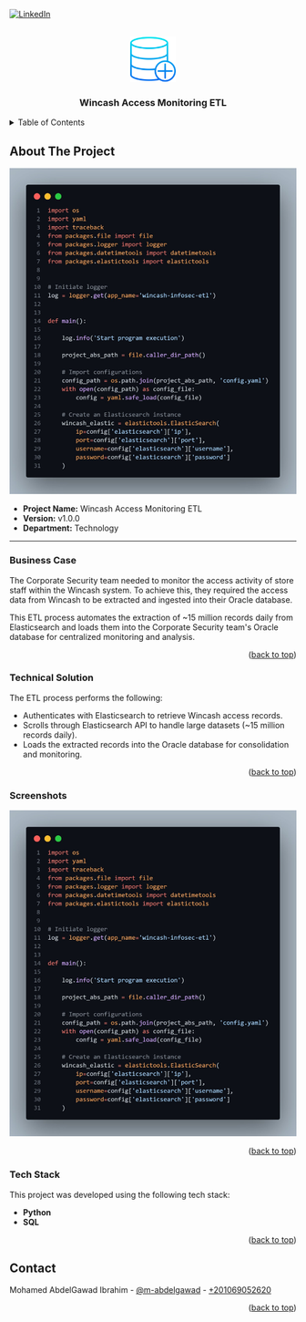 <a name="readme-top"></a>

[![LinkedIn][linkedin-shield]][linkedin-url]

<!-- PROJECT LOGO -->
<br />
<div align="center">
    <img src="images/logo.png" alt="Logo" width="80" height="80">
  <h3 align="center">Wincash Access Monitoring ETL</h3>
</div>

<!-- TABLE OF CONTENTS -->
<details>
  <summary>Table of Contents</summary>
  <ol>
    <li>
      <a href="#about-the-project">About The Project</a>
      <ul>
        <li><a href="#business-case">Business Case</a></li>
        <li><a href="#technical-solution">Technical Solution</a></li>
        <li><a href="#screenshots">Screenshots</a></li> <!-- Only if present -->
        <li><a href="#tech-stack">Tech Stack</a></li>
      </ul>
    </li>
    <li><a href="#contact">Contact</a></li>
  </ol>
</details>

<!-- ABOUT THE PROJECT -->
## About The Project

<img src="images/cover.jpg" alt="Cover Image">

* **Project Name:** Wincash Access Monitoring ETL  
* **Version:** v1.0.0  
* **Department:** Technology

---

### Business Case

The Corporate Security team needed to monitor the access activity of store staff within the Wincash system. To achieve this, they required the access data from Wincash to be extracted and ingested into their Oracle database. 

This ETL process automates the extraction of ~15 million records daily from Elasticsearch and loads them into the Corporate Security team's Oracle database for centralized monitoring and analysis.

<p align="right">(<a href="#readme-top">back to top</a>)</p>

### Technical Solution

The ETL process performs the following:
* Authenticates with Elasticsearch to retrieve Wincash access records.
* Scrolls through Elasticsearch API to handle large datasets (~15 million records daily).
* Loads the extracted records into the Oracle database for consolidation and monitoring.

<p align="right">(<a href="#readme-top">back to top</a>)</p>

### Screenshots

<img src="images/cover.jpg" alt="Screenshot Image">

<p align="right">(<a href="#readme-top">back to top</a>)</p>

### Tech Stack

This project was developed using the following tech stack:

* **Python**
* **SQL**

<p align="right">(<a href="#readme-top">back to top</a>)</p>

<!-- CONTACT -->
## Contact

Mohamed AbdelGawad Ibrahim - [@m-abdelgawad](https://www.linkedin.com/in/m-abdelgawad/) - <a href="tel:+201069052620">+201069052620</a>

<p align="right">(<a href="#readme-top">back to top</a>)</p>

<!-- MARKDOWN LINKS & IMAGES -->
[linkedin-shield]: https://img.shields.io/badge/-LinkedIn-black.svg?style=for-the-badge&logo=linkedin&colorB=555
[linkedin-url]: https://www.linkedin.com/in/m-abdelgawad/
